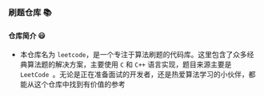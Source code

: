 ### 刷题仓库 📚
#### 仓库简介 😃
  - 本仓库名为 `leetcode`，是一个专注于算法刷题的代码库。这里包含了众多经典算法题的解决方案，主要使用 `C` 和 `C++` 语言实现，题目来源主要是 `LeetCode `。无论是正在准备面试的开发者，还是热爱算法学习的小伙伴，都能从这个仓库中找到有价值的参考
